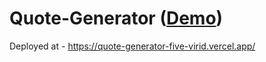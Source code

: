 # Quote-Generator (<a href="https://quote-generator-five-virid.vercel.app">Demo</a>)

Deployed at - https://quote-generator-five-virid.vercel.app/

